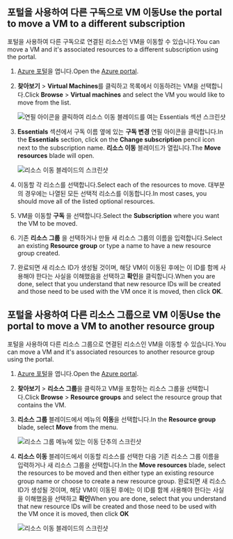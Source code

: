 

## <a name="use-the-portal-to-move-a-vm-to-a-different-subscription"></a><span data-ttu-id="465b8-101">포털을 사용하여 다른 구독으로 VM 이동</span><span class="sxs-lookup"><span data-stu-id="465b8-101">Use the portal to move a VM to a different subscription</span></span>
<span data-ttu-id="465b8-102">포털을 사용하여 다른 구독으로 연결된 리소스인 VM을 이동할 수 있습니다.</span><span class="sxs-lookup"><span data-stu-id="465b8-102">You can move a VM and it's associated resources to a different subscription using the portal.</span></span>

1. <span data-ttu-id="465b8-103">[Azure 포털](https://portal.azure.com)을 엽니다.</span><span class="sxs-lookup"><span data-stu-id="465b8-103">Open the [Azure portal](https://portal.azure.com).</span></span>
2. <span data-ttu-id="465b8-104">**찾아보기** > **Virtual Machines**를 클릭하고 목록에서 이동하려는 VM을 선택합니다.</span><span class="sxs-lookup"><span data-stu-id="465b8-104">Click **Browse** > **Virtual machines** and select the VM you would like to move from the list.</span></span>
   
    ![연필 아이콘을 클릭하여 리소스 이동 블레이드를 여는 Essentials 섹션 스크린샷](./media/virtual-machines-common-move-vm/move-button.png)
3. <span data-ttu-id="465b8-106">**Essentials** 섹션에서 구독 이름 옆에 있는 **구독 변경** 연필 아이콘을 클릭합니다.</span><span class="sxs-lookup"><span data-stu-id="465b8-106">In the **Essentials** section, click on the **Change subscription** pencil icon next to the subscription name.</span></span> <span data-ttu-id="465b8-107">**리소스 이동** 블레이드가 열립니다.</span><span class="sxs-lookup"><span data-stu-id="465b8-107">The **Move resources** blade will open.</span></span>
   
    ![리소스 이동 블레이드의 스크린샷](./media/virtual-machines-common-move-vm/move.png)
4. <span data-ttu-id="465b8-109">이동할 각 리소스를 선택합니다.</span><span class="sxs-lookup"><span data-stu-id="465b8-109">Select each of the resources to move.</span></span> <span data-ttu-id="465b8-110">대부분의 경우에는 나열된 모든 선택적 리소스를 이동합니다.</span><span class="sxs-lookup"><span data-stu-id="465b8-110">In most cases, you should move all of the listed optional resources.</span></span>
5. <span data-ttu-id="465b8-111">VM을 이동할 **구독** 을 선택합니다.</span><span class="sxs-lookup"><span data-stu-id="465b8-111">Select the **Subscription** where you want the VM to be moved.</span></span>
6. <span data-ttu-id="465b8-112">기존 **리소스 그룹** 을 선택하거나 만들 새 리소스 그룹의 이름을 입력합니다.</span><span class="sxs-lookup"><span data-stu-id="465b8-112">Select an existing **Resource group** or type a name to have a new resource group created.</span></span>
7. <span data-ttu-id="465b8-113">완료되면 새 리소스 ID가 생성될 것이며, 해당 VM이 이동된 후에는 이 ID를 함께 사용해야 한다는 사실을 이해했음을 선택하고 **확인**을 클릭합니다.</span><span class="sxs-lookup"><span data-stu-id="465b8-113">When you are done, select that you understand that new resource IDs will be created and those need to be used with the VM once it is moved, then click **OK**.</span></span>

## <a name="use-the-portal-to-move-a-vm-to-another-resource-group"></a><span data-ttu-id="465b8-114">포털을 사용하여 다른 리소스 그룹으로 VM 이동</span><span class="sxs-lookup"><span data-stu-id="465b8-114">Use the portal to move a VM to another resource group</span></span>
<span data-ttu-id="465b8-115">포털을 사용하여 다른 리소스 그룹으로 연결된 리소스인 VM을 이동할 수 있습니다.</span><span class="sxs-lookup"><span data-stu-id="465b8-115">You can move a VM and it's associated resources to another resource group using the portal.</span></span>

1. <span data-ttu-id="465b8-116">[Azure 포털](https://portal.azure.com)을 엽니다.</span><span class="sxs-lookup"><span data-stu-id="465b8-116">Open the [Azure portal](https://portal.azure.com).</span></span>
2. <span data-ttu-id="465b8-117">**찾아보기** > **리소스 그룹**을 클릭하고 VM을 포함하는 리소스 그룹을 선택합니다.</span><span class="sxs-lookup"><span data-stu-id="465b8-117">Click **Browse** > **Resource groups** and select the resource group that contains the VM.</span></span>
3. <span data-ttu-id="465b8-118">**리소스 그룹** 블레이드에서 메뉴의 **이동**을 선택합니다.</span><span class="sxs-lookup"><span data-stu-id="465b8-118">In the **Resource group** blade, select **Move** from the menu.</span></span>
   
    ![리소스 그룹 메뉴에 있는 이동 단추의 스크린샷](./media/virtual-machines-common-move-vm/move-rg.png)
4. <span data-ttu-id="465b8-120">**리소스 이동** 블레이드에서 이동할 리소스를 선택한 다음 기존 리소스 그룹 이름을 입력하거나 새 리소스 그룹을 선택합니다.</span><span class="sxs-lookup"><span data-stu-id="465b8-120">In the **Move resources** blade, select the resources to be moved and then either type an existing resource group name or choose to create a new resource group.</span></span> <span data-ttu-id="465b8-121">완료되면 새 리소스 ID가 생성될 것이며, 해당 VM이 이동된 후에는 이 ID를 함께 사용해야 한다는 사실을 이해했음을 선택하고 **확인**</span><span class="sxs-lookup"><span data-stu-id="465b8-121">When you are done, select that you understand that new resource IDs will be created and those need to be used with the VM once it is moved, then click **OK**</span></span>
   
    ![리소스 이동 블레이드의 스크린샷](./media/virtual-machines-common-move-vm/move-rg-list.png)

